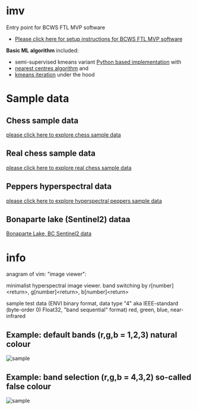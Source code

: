 # imv

Entry point for BCWS FTL MVP software
* [Please click here for setup instructions for BCWS FTL MVP software](https://github.com/bcgov/bcws-psu-research/blob/master/SETUP.md)

**Basic ML algorithm** included: 
* semi-supervised kmeans variant [Python based implementation](https://github.com/bcgov/bcws-psu-research/blob/master/py/kmeans_optimize.py) with
* [nearest centres algorithm](https://github.com/bcgov/bcws-psu-research/blob/master/cpp/raster_nearest_centre.cpp) and
* [kmeans iteration](https://github.com/bcgov/bcws-psu-research/blob/master/cpp/kmeans_iter.cpp) under the hood

# Sample data
## Chess sample data
[please click here to explore chess sample data](https://github.com/bcgov/bcws-psu-research/tree/master/imv/chess)

## Real chess sample data
[please click here to explore real chess sample data](https://github.com/bcgov/bcws-psu-research/tree/master/imv/chess_real)

## Peppers hyperspectral data
[please click here to explore hyperspectral peppers sample data](https://github.com/bcgov/bcws-psu-research/tree/master/imv/peppers)

## Bonaparte lake (Sentinel2) dataa
[Bonaparte Lake, BC Sentinel2 data](https://github.com/bcgov/bcws-psu-research/blob/master/imv/bonaparte/README.md)

# info

anagram of vim: "image viewer":

minimalist hyperspectral image viewer. band switching by r[number]&lt;return>, g[number]&lt;return>, b[number]&lt;return>

sample test data (ENVI binary format, data type "4" aka IEEE-standard (byte-order 0) Float32, "band sequential" format) red, green, blue, near-infrared

## Example: default bands (r,g,b = 1,2,3) natural colour

![sample](rgb-1,2,3.png)

## Example: band selection (r,g,b = 4,3,2) so-called false colour

![sample](rgb-4,3,2.png)
